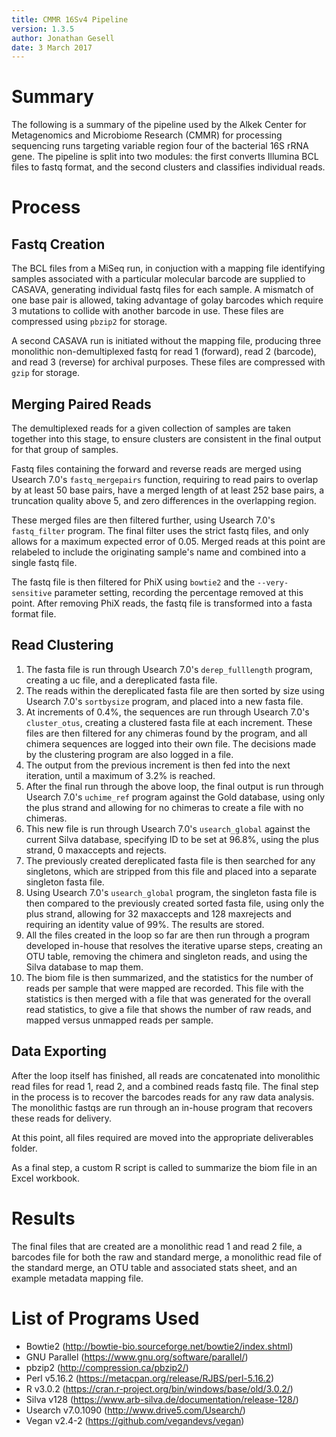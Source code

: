```yaml
---
title: CMMR 16Sv4 Pipeline
version: 1.3.5
author: Jonathan Gesell
date: 3 March 2017
---
```


Summary
================

The following is a summary of the pipeline used by the Alkek Center for Metagenomics and Microbiome Research (CMMR) for processing sequencing runs targeting variable region four of the bacterial 16S rRNA gene. The pipeline is split into two modules: the first converts Illumina BCL files to fastq format, and the second clusters and classifies individual reads.

Process
================

Fastq Creation
----------------

The BCL files from a MiSeq run, in conjuction with a mapping file identifying samples associated with a particular molecular barcode are supplied to CASAVA, generating individual fastq files for each sample. A mismatch of one base pair is allowed, taking advantage of golay barcodes which require 3 mutations to collide with another barcode in use. These files are compressed using `pbzip2` for storage.

A second CASAVA run is initiated without the mapping file, producing three monolithic non-demultiplexed fastq for read 1 (forward), read 2 (barcode), and read 3 (reverse) for archival purposes. These files are compressed with `gzip` for storage.

Merging Paired Reads
----------------

The demultiplexed reads for a given collection of samples are taken together into this stage, to ensure clusters are consistent in the final output for that group of samples.

Fastq files containing the forward and reverse reads are merged using Usearch 7.0's `fastq_mergepairs` function, requiring to read pairs to overlap by at least 50 base pairs, have a merged length of at least 252 base pairs, a truncation quality above 5, and zero differences in the overlapping region. 

These merged files are then filtered further, using Usearch 7.0's `fastq_filter` program. The final filter uses the strict fastq files, and only allows for a maximum expected error of 0.05. Merged reads at this point are relabeled to include the originating sample's name and combined into a single fastq file.

The fastq file is then filtered for PhiX using `bowtie2` and the `--very-sensitive` parameter setting, recording the percentage removed at this point. After removing PhiX reads, the fastq file is transformed into a fasta format file.

Read Clustering
----------------

1. The fasta file is run through Usearch 7.0's `derep_fulllength` program, creating a uc file, and a dereplicated fasta file.
2. The reads within the dereplicated fasta file are then sorted by size using Usearch 7.0's `sortbysize` program, and placed into a new fasta file.
3. At increments of 0.4%, the sequences are run through Usearch 7.0's `cluster_otus`, creating a clustered fasta file at each increment.  These files are then filtered for any chimeras found by the program, and all chimera sequences are logged into their own file.  The decisions made by the clustering program are also logged in a file.  
4. The output from the previous increment is then fed into the next iteration, until a maximum of 3.2% is reached.
5. After the final run through the above loop, the final output is run through Usearch 7.0's `uchime_ref` program against the Gold database, using only the plus strand and allowing for no chimeras to create a file with no chimeras.
6. This new file is run through Usearch 7.0's `usearch_global` against the current Silva database, specifying ID to be set at 96.8%, using the plus strand, 0 maxaccepts and rejects.
7. The previously created dereplicated fasta file is then searched for any singletons, which are stripped from this file and placed into a separate singleton fasta file.
8. Using Usearch 7.0's `usearch_global` program, the singleton fasta file is then compared to the previously created sorted fasta file, using only the plus strand, allowing for 32 maxaccepts and 128 maxrejects and requiring an identity value of 99%.  The results are stored.
9. All the files created in the loop so far are then run through a program developed in-house that resolves the iterative uparse steps, creating an OTU table, removing the chimera and singleton reads, and using the Silva database to map them.
10. The biom file is then summarized, and the statistics for the number of reads per sample that were mapped are recorded.  This file with the statistics is then merged with a file that was generated for the overall read statistics, to give a file that shows the number of raw reads, and mapped versus unmapped reads per sample.

Data Exporting
----------------

After the loop itself has finished, all reads are concatenated into monolithic read files for read 1, read 2, and a combined reads fastq file.  The final step in the process is to recover the barcodes reads for any raw data analysis.  The monolithic fastqs are run through an in-house program that recovers these reads for delivery.

At this point, all files required are moved into the appropriate deliverables folder.

As a final step, a custom R script is called to summarize the biom file in an Excel workbook.

Results
================

The final files that are created are a monolithic read 1 and read 2 file, a barcodes file for both the raw and standard merge, a monolithic read file of the standard merge, an OTU table and associated stats sheet, and an example metadata mapping file.

List of Programs Used
================

* Bowtie2 (http://bowtie-bio.sourceforge.net/bowtie2/index.shtml)
* GNU Parallel (https://www.gnu.org/software/parallel/)
* pbzip2 (http://compression.ca/pbzip2/)
* Perl v5.16.2 (https://metacpan.org/release/RJBS/perl-5.16.2)
* R v3.0.2 (https://cran.r-project.org/bin/windows/base/old/3.0.2/)
* Silva v128 (https://www.arb-silva.de/documentation/release-128/)
* Usearch v7.0.1090 (http://www.drive5.com/Usearch/)
* Vegan v2.4-2 (https://github.com/vegandevs/vegan)
